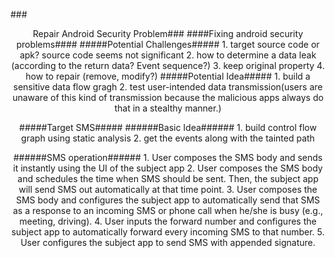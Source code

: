 ###<center>Repair Android Security Problem###
####Fixing android security problems####
#####Potential Challenges#####
	1. target source code or apk? source code seems not significant
	2. how to determine a data leak (according to the return data? Event sequence?)
	3. keep original property
	4. how to repair (remove, modify?)
#####Potential Idea#####
	1. build a sensitive data flow gragh
	2. test user-intended data transmission(users are unaware of this kind of transmission because the malicious apps always do that in a stealthy manner.)

#####Target SMS#####
######Basic Idea######
	1. build control flow graph using static analysis
	2. get the events along with the tainted path

######SMS operation######
	1. User composes the SMS body and sends it instantly using the UI of the subject app
	2. User composes the SMS body and schedules the time when SMS should be sent. Then, the subject app will send SMS out automatically at that time point.
	3. User composes the SMS body and configures the subject app to automatically send that SMS as a response to an incoming SMS or phone call when he/she is busy (e.g., meeting, driving).
	4. User inputs the forward number and configures the subject app to automatically forward every incoming SMS to that number.
	5. User configures the subject app to send SMS with appended signature.